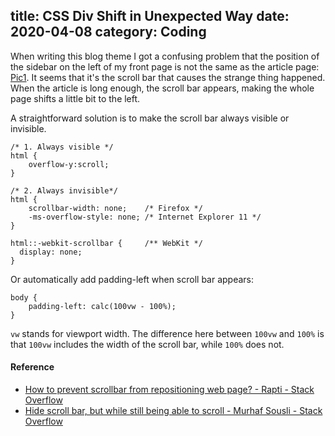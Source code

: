 title: CSS Div Shift in Unexpected Way
date: 2020-04-08
category: Coding
---
When writing this blog theme I got a confusing problem that the position of the sidebar on the left of my front page is not the same as the article page: [Pic1](/image/css-div-shift.gif). It seems that it's the scroll bar that causes the strange thing happened. When the article is long enough, the scroll bar appears, making the whole page shifts a little bit to the left.

A straightforward solution is to make the scroll bar always visible or invisible.

```
/* 1. Always visible */
html {
    overflow-y:scroll;
}

/* 2. Always invisible*/
html {
    scrollbar-width: none;    /* Firefox */
    -ms-overflow-style: none; /* Internet Explorer 11 */
}

html::-webkit-scrollbar {     /** WebKit */
  display: none;
}
```

Or automatically add padding-left when scroll bar appears:

```
body {
    padding-left: calc(100vw - 100%);
}
```

`vw` stands for viewport width. The difference here between `100vw` and `100%` is that `100vw` includes the width of the scroll bar, while `100%` does not.

#### Reference

- [How to prevent scrollbar from repositioning web page? - Rapti - Stack Overflow](https://stackoverflow.com/a/30293718/12279828)
- [Hide scroll bar, but while still being able to scroll - Murhaf Sousli - Stack Overflow](https://stackoverflow.com/a/56926685/12279828)